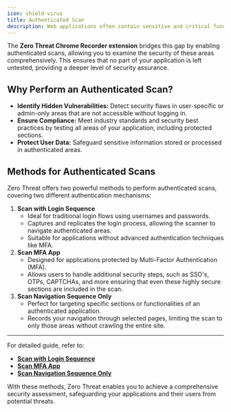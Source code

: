 ```yaml
---
icon: shield-virus
title: Authenticated Scan
description: Web applications often contain sensitive and critical functionality hidden behind authentication mechanisms. These areas, such as user dashboards, administrative panels, or protected APIs, are common targets for attackers and can harbor significant vulnerabilities. However, traditional web scanners often struggle to access these protected sections, leaving them untested.
---
```


The **Zero Threat Chrome Recorder extension** bridges this gap by enabling authenticated scans, allowing you to examine the security of these areas comprehensively. This ensures that no part of your application is left untested, providing a deeper level of security assurance.

## Why Perform an Authenticated Scan?

- **Identify Hidden Vulnerabilities:** Detect security flaws in user-specific or admin-only areas that are not accessible without logging in.
- **Ensure Compliance:** Meet industry standards and security best practices by testing all areas of your application, including protected sections.
- **Protect User Data:** Safeguard sensitive information stored or processed in authenticated areas.

## Methods for Authenticated Scans

Zero Threat offers two powerful methods to perform authenticated scans, covering two different authentication mechanisms:

1. **Scan with Login Sequence**
   - Ideal for traditional login flows using usernames and passwords.
   - Captures and replicates the login process, allowing the scanner to navigate authenticated areas.
   - Suitable for applications without advanced authentication techniques like MFA.
2. **Scan MFA App**
   - Designed for applications protected by Multi-Factor Authentication (MFA).
   - Allows users to handle additional security steps, such as SSO's, OTPs, CAPTCHAs, and more ensuring that even these highly secure sections are included in the scan.
3. **Scan Navigation Sequence Only**
   - Perfect for targeting specific sections or functionalities of an authenticated application.
   - Records your navigation through selected pages, limiting the scan to only those areas without crawling the entire site.

---

For detailed guide, refer to:

- [**Scan with Login Sequence**](authenticated-scan/scan-with-login-sequence)
- [**Scan MFA App**](authenticated-scan/scan-mfa-app)
- [**Scan Navigation Sequence Only**]( authenticated-scan/scan-navigation-sequence-only)

With these methods, Zero Threat enables you to achieve a comprehensive security assessment, safeguarding your applications and their users from potential threats.
